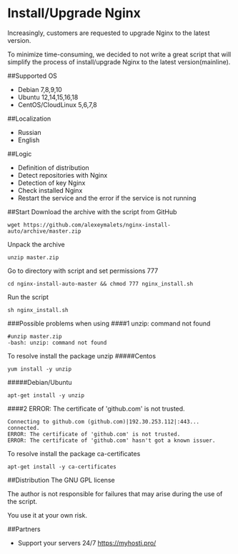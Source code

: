 # Install/Upgrade Nginx

Increasingly, customers are requested to upgrade Nginx to the latest version.

To minimize time-consuming, we decided to not write a great script that will simplify the process of install/upgrade Nginx to the latest version(mainline).

##Supported ОS
* Debian 7,8,9,10
* Ubuntu 12,14,15,16,18
* CentOS/CloudLinux 5,6,7,8

##Localization
* Russian
* English

##Logic
* Definition of distribution
* Detect repositories with Nginx
* Detection of key Nginx
* Check installed Nginx
* Restart the service and the error if the service is not running

##Start
Download the archive with the script from GitHub
```
wget https://github.com/alexeymalets/nginx-install-auto/archive/master.zip
```
Unpack the archive
```
unzip master.zip
```
Go to directory with script and set permissions 777
```
cd nginx-install-auto-master && chmod 777 nginx_install.sh
```
Run the script
```
sh nginx_install.sh
```
###Possible problems when using
####1 unzip: command not found
```
#unzip master.zip
-bash: unzip: command not found
```
To resolve install the package unzip
#####Centos
```
yum install -y unzip
```
#####Debian/Ubuntu
```
apt-get install -y unzip
```
####2 ERROR: The certificate of 'github.com' is not trusted.
```
Connecting to github.com (github.com)|192.30.253.112|:443... connected.
ERROR: The certificate of 'github.com' is not trusted.
ERROR: The certificate of 'github.com' hasn't got a known issuer.
```
To resolve install the package ca-certificates
```
apt-get install -y ca-certificates
```

##Distribution
The GNU GPL license

The author is not responsible for failures that may arise during the use of the script. 

You use it at your own risk.

##Partners
* Support your servers 24/7 https://myhosti.pro/